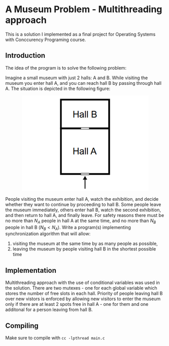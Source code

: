 # A Museum Problem - Multithreading approach
This is a solution I implemented as a final project for Operating Systems with Conccurency Programing course.
## Introduction
The idea of the program is to solve the following problem:

Imagine a small museum with just 2 halls: A and B. While visiting the museum you
enter  hall A, and you can reach hall B by passing through hall A. The situation is
depicted in the following figure:

<p align="center">
    <img src="img/museum.png"/>
<p>

People visiting the museum enter hall A, watch the exhibition, and decide whether
they want to continue by proceeding to hall B. Some people leave the museum immediately, 
others enter hall B, watch the second exhibition, and then return to
hall A, and finally leave. For safety reasons there must be no more than $`N_A`$ people in
hall A at the same time, and no more than $`N_B`$ people in hall B $`(N_B < N_A)`$. Write a
program(s) implementing synchronization algorithm that will allow:

1. visiting the museum at the same time by as many people as possible,
2. leaving the museum by people visiting hall B in the shortest possible time

## Implementation
Multithreading approach with the use of conditional variables was used in the solution. There are two mutexes - one for each global variable which stores the number of free slots in each hall. Priority of people leaving hall B over new vistors is enforced by allowing new visitors to enter the museum only if there are at least 2 spots free in hall A - one for them and one additonal for a person leaving from hall B.

## Compiling
Make sure to compile with `cc -lpthread main.c`